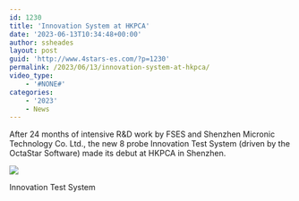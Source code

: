 ```yaml
---
id: 1230
title: 'Innovation System at HKPCA'
date: '2023-06-13T10:34:48+00:00'
author: ssheades
layout: post
guid: 'http://www.4stars-es.com/?p=1230'
permalink: /2023/06/13/innovation-system-at-hkpca/
video_type:
    - '#NONE#'
categories:
    - '2023'
    - News
---
```


After 24 months of intensive R&amp;D work by FSES and Shenzhen Micronic Technology Co. Ltd., the new 8 probe Innovation Test System (driven by the OctaStar Software) made its debut at HKPCA in Shenzhen.

[![](http://www.4stars-es.com/wp-content/uploads/2023/06/20230524_094806-300x225.jpg)](http://www.4stars-es.com/wp-content/uploads/2023/06/20230524_094806.jpg)

Innovation Test System